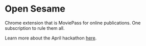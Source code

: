# Open Sesame 

Chrome extension that is MoviePass for online publications. One subscription to rule them all. 

Learn more about the April hackathon [here](https://apply.ycombinator.com/events/167). 
